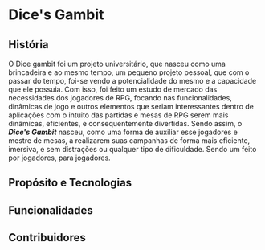 # Dice's Gambit 
## História
O Dice gambit foi um projeto universitário, que nasceu como uma brincadeira e ao mesmo tempo, um pequeno projeto pessoal,
que com o passar do tempo, foi-se vendo a potencialidade do mesmo e a capacidade que ele possuia. Com isso, foi feito
um estudo de mercado das necessidades dos jogadores de RPG, focando nas funcionalidades, dinâmicas de jogo e outros elementos 
que seriam interessantes dentro de aplicações com o intuito das partidas e mesas de RPG serem mais dinâmicas, eficientes, e 
consequentemente divertidas.
Sendo assim, o ***Dice's Gambit*** nasceu, como uma forma de auxiliar esse jogadores e mestre de mesas, a realizarem suas campanhas
de forma mais eficiente, imersiva, e sem distrações ou qualquer tipo de dificuldade. Sendo um feito por jogadores, para jogadores.

## Propósito e Tecnologias



## Funcionalidades

##
####
####
## Contribuidores




